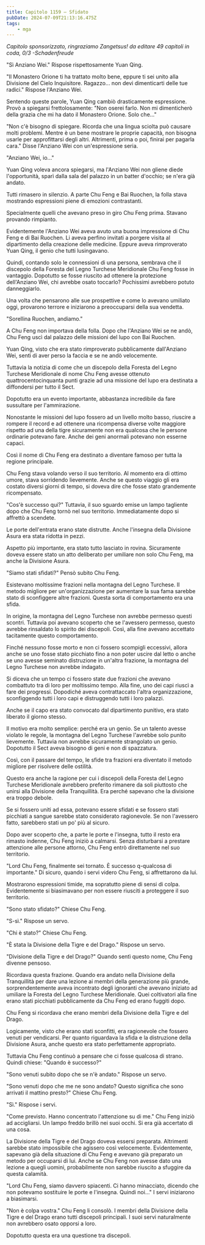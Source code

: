 ```yaml
---
title: Capitolo 1159 – Sfidato
pubDate: 2024-07-09T21:13:16.475Z
tags:
    - mga
---
```



<em>Capitolo sponsorizzato, ringraziamo Zangetsus!
da editare
49 capitoli in coda, 0/3
-Schadenfreude</em>


"Sì Anziano Wei." Rispose rispettosamente Yuan Qing.


"Il Monastero Orione ti ha trattato molto bene, eppure ti sei unito alla Divisione del Cielo Inquisitore. Ragazzo... non devi dimenticarti delle tue radici." Rispose l'Anziano Wei.


Sentendo queste parole, Yuan Qing cambiò drasticamente espressione. Provò a spiegarsi frettolosamente: "Non oserei farlo. Non mi dimenticherò della grazia che mi ha dato il Monastero Orione. Solo che..."


"Non c'è bisogno di spiegare. Ricorda che una lingua sciolta può causare molti problemi. Mentre è un bene mostrare le proprie capacità, non bisogna usarle per approfittarsi degli altri. Altrimenti, prima o poi, finirai per pagarla cara." Disse l'Anziano Wei con un'espressione seria.


"Anziano Wei, io..."


Yuan Qing voleva ancora spiegarsi, ma l'Anziano Wei non gliene diede l'opportunità, sparì dalla sala del palazzo in un batter d'occhio; se n'era già andato.


Tutti rimasero in silenzio. A parte Chu Feng e Bai Ruochen, la folla stava mostrando espressioni piene di emozioni contrastanti.


Specialmente quelli che avevano preso in giro Chu Feng prima. Stavano provando rimpianto.


Evidentemente l'Anziano Wei aveva avuto una buona impressione di Chu Feng e di Bai Ruochen. Li aveva perfino invitati a porgere visita al dipartimento della creazione delle medicine. Eppure aveva rimproverato Yuan Qing, il genio che tutti lusingavano.


 Quindi, contando solo le connessioni di una persona, sembrava che il discepolo della Foresta del Legno Turchese Meridionale Chu Feng fosse in vantaggio. Dopotutto se fosse riuscito ad ottenere la protezione dell'Anziano Wei, chi avrebbe osato toccarlo? Pochissimi avrebbero potuto danneggiarlo.


Una volta che pensarono alle sue prospettive e come lo avevano umiliato oggi, provarono terrore e iniziarono a preoccuparsi della sua vendetta.


"Sorellina Ruochen, andiamo."


A Chu Feng non importava della folla. Dopo che l'Anziano Wei se ne andò, Chu Feng uscì dal palazzo delle missioni del lupo con Bai Ruochen.


Yuan Qing, visto che era stato rimproverato pubblicamente dall'Anziano Wei, sentì di aver perso la faccia e se ne andò velocemente.


Tuttavia la notizia di come che un discepolo della Foresta del Legno Turchese Meridionale di nome Chu Feng avesse ottenuto quattrocentocinquanta punti grazie ad una missione del lupo era destinata a diffondersi per tutto il Sect.


Dopotutto era un evento importante, abbastanza incredibile da fare sussultare per l'ammirazione.


Nonostante le missioni del lupo fossero ad un livello molto basso, riuscire a rompere il record e ad ottenere una ricompensa diverse volte maggiore rispetto ad una della tigre sicuramente non era qualcosa che le persone ordinarie potevano fare. Anche dei geni anormali potevano non esserne capaci.


Così il nome di Chu Feng era destinato a diventare famoso per tutta la regione principale.


Chu Feng stava volando verso il suo territorio. Al momento era di ottimo umore, stava sorridendo lievemente. Anche se questo viaggio gli era costato diversi giorni di tempo, si doveva dire che fosse stato grandemente ricompensato.


"Cos'è successo qui?" Tuttavia, il suo sguardo emise un lampo tagliente dopo che Chu Feng tornò nel suo territorio. Immediatamente dopo si affrettò a scendete.


Le porte dell'entrata erano state distrutte. Anche l'insegna della Divisione Asura era stata ridotta in pezzi.


Aspetto più importante, era stato tutto lasciato in rovina. Sicuramente doveva essere stato un atto deliberato per umiliare non solo Chu Feng, ma anche la Divisione Asura.


"Siamo stati sfidati?" Pensò subito Chu Feng.


Esistevano moltissime frazioni nella montagna del Legno Turchese. Il metodo migliore per un'organizzazione per aumentare la sua fama sarebbe stato di sconfiggere altre frazioni. Questa sorta di comportamento era una sfida.


In origine, la montagna del Legno Turchese non avrebbe permesso questi scontri. Tuttavia poi avevano scoperto che se l'avessero permesso, questo avrebbe rinsaldato lo spirito dei discepoli. Così, alla fine avevano accettato tacitamente questo comportamento.


Finché nessuno fosse morto e non ci fossero scompigli eccessivi, allora anche se uno fosse stato picchiato fino a non poter uscire dal letto o anche se uno avesse seminato distruzione in un'altra frazione, la montagna del Legno Turchese non avrebbe indagato.


Si diceva che un tempo ci fossero state due frazioni che avevano combattuto tra di loro per moltissimo tempo. Alla fine, uno dei capi riuscì a fare dei progressi. Dopodiché aveva contrattaccato l'altra organizzazione, sconfiggendo tutti i loro capi e distruggendo tutti i loro palazzi.


Anche se il capo era stato convocato dal dipartimento punitivo, era stato liberato il giorno stesso.


Il motivo era molto semplice: perché era un genio. Se un talento avesse violato le regole, la montagna del Legno Turchese l'avrebbe solo punito lievemente. Tuttavia non avrebbe sicuramente strangolato un genio. Dopotutto il Sect aveva bisogno di geni e non di spazzatura.


Così,  con il passare del tempo, le sfide tra frazioni era diventato il metodo migliore per risolvere delle ostilità.


Questo era anche la ragione per cui i discepoli della Foresta del Legno Turchese Meridionale avrebbero preferito rimanere da soli piuttosto che unirsi alla Divisione della Tranquillità. Era perché sapevano che la divisione era troppo debole.


Se si fossero uniti ad essa, potevano essere sfidati e se fossero stati picchiati a sangue sarebbe stato considerato ragionevole. Se non l'avessero fatto, sarebbero stati un po' più al sicuro.


Dopo aver scoperto che, a parte le porte e l'insegna, tutto il resto era rimasto indenne, Chu Feng iniziò a calmarsi. Senza disturbarsi a prestare attenzione alle persone attorno, Chu Feng entrò direttamente nel suo territorio.


"Lord Chu Feng, finalmente sei tornato. È successo q-qualcosa di importante." Di sicuro, quando i servi videro Chu Feng, si affrettarono da lui.


Mostrarono espressioni timide, ma sopratutto piene di sensi di colpa. Evidentemente si biasimavano per non essere riusciti a proteggere il suo territorio.


"Sono stato sfidato?" Chiese Chu Feng.


"S-sì." Rispose un servo.


"Chi è stato?" Chiese Chu Feng.


"È stata la Divisione della Tigre e del Drago." Rispose un servo.


"Divisione della Tigre e del Drago?" Quando sentì questo nome, Chu Feng divenne pensoso.


Ricordava questa frazione. Quando era andato nella Divisione della Tranquillità per dare una lezione ai membri della generazione più grande, sorprendentemente aveva incontrato degli ignoranti che avevano iniziato ad umiliare la Foresta del Legno Turchese Meridionale. Quei coltivatori alla fine erano stati picchiati pubblicamente da Chu Feng ed erano fuggiti dopo.


Chu Feng si ricordava che erano membri della Divisione della Tigre e del Drago.


Logicamente, visto che erano stati sconfitti, era ragionevole che fossero venuti per vendicarsi. Per quanto riguardava la sfida e la distruzione della Divisione Asura, anche questo era stato perfettamente appropriato.


Tuttavia Chu Feng continuò a pensare che ci fosse qualcosa di strano. Quindi chiese: "Quando è successo?"


"Sono venuti subito dopo che se n'è andato." Rispose un servo.


"Sono venuti dopo che me ne sono andato? Questo significa che sono arrivati il mattino presto?" Chiese Chu Feng.


"Sì." Rispose i servi.


"Come previsto. Hanno concentrato l'attenzione su di me." Chu Feng iniziò ad accigliarsi. Un lampo freddo brillò nei suoi occhi. Si era già accertato di una cosa.


La Divisione della Tigre e del Drago doveva essersi preparata. Altrimenti sarebbe stato impossibile che agissero così velocemente. Evidentemente, sapevano già della situazione di Chu Feng e avevano già preparato un metodo per occuparsi di lui. Anche se Chu Feng non avesse dato una lezione a quegli uomini, probabilmente non sarebbe riuscito a sfuggire da questa calamità.


"Lord Chu Feng, siamo davvero spiacenti. Ci hanno minacciato, dicendo che non potevamo sostituire le porte e l'insegna. Quindi noi..." I servi iniziarono a biasimarsi.


"Non è colpa vostra." Chu Feng li consolò. I membri della Divisione della Tigre e del Drago erano tutti discepoli principali. I suoi servi naturalmente non avrebbero osato opporsi a loro.


Dopotutto questa era una questione tra discepoli.
                                


                                



